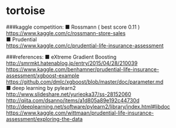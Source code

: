 # tortoise

###kaggle competition:
■ Rossmann ( best score 0.11 )  
https://www.kaggle.com/c/rossmann-store-sales  
■ Prudential  
https://www.kaggle.com/c/prudential-life-insurance-assessment  

###references:
■ eXtreme Gradient Boosting  
http://smrmkt.hatenablog.jp/entry/2015/04/28/210039  
https://www.kaggle.com/benhamner/prudential-life-insurance-assessment/xgboost-example  
https://github.com/dmlc/xgboost/blob/master/doc/parameter.md  
■ deep learning by pylearn2  
http://www.slideshare.net/yurieoka37/ss-28152060  
http://qiita.com/dsanno/items/a1d805a89e192c44730d 
http://deeplearning.net/software/pylearn2/library/index.html#libdoc  
https://www.kaggle.com/wittmaan/prudential-life-insurance-assessment/exploring-the-data 

